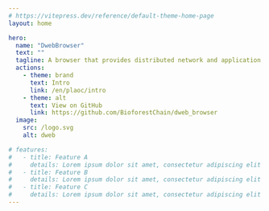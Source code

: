 ```yaml
---
# https://vitepress.dev/reference/default-theme-home-page
layout: home

hero:
  name: "DwebBrowser"
  text: ""
  tagline: A browser that provides distributed network and application attachment.。
  actions:
    - theme: brand
      text: Intro
      link: /en/plaoc/intro
    - theme: alt
      text: View on GitHub
      link: https://github.com/BioforestChain/dweb_browser
  image:
    src: /logo.svg
    alt: dweb

# features:
#   - title: Feature A
#     details: Lorem ipsum dolor sit amet, consectetur adipiscing elit
#   - title: Feature B
#     details: Lorem ipsum dolor sit amet, consectetur adipiscing elit
#   - title: Feature C
#     details: Lorem ipsum dolor sit amet, consectetur adipiscing elit
---
```


